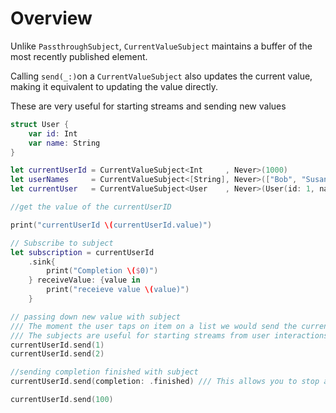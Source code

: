 # Overview 

Unlike `PassthroughSubject`, `CurrentValueSubject` maintains a buffer of the most recently published element. 

Calling `send(_:)`on a `CurrentValueSubject` also updates the current value, making it equivalent to updating the value directly.

These are very useful for starting streams and sending new values 

```swift
struct User {
    var id: Int
    var name: String
}

let currentUserId = CurrentValueSubject<Int     , Never>(1000)
let userNames     = CurrentValueSubject<[String], Never>(["Bob", "Susan", "Luise"])
let currentUser   = CurrentValueSubject<User    , Never>(User(id: 1, name: "Bob"))

//get the value of the currentUserID

print("currentUserId \(currentUserId.value)")

// Subscribe to subject
let subscription = currentUserId
    .sink{
        print("Completion \($0)")
    } receiveValue: {value in
        print("receieve value \(value)")
    }

// passing down new value with subject
/// The moment the user taps on item on a list we would send the current user downstream
/// The subjects are useful for starting streams from user interactions
currentUserId.send(1)
currentUserId.send(2)

//sending completion finished with subject
currentUserId.send(completion: .finished) /// This allows you to stop all the sreams coming into the object 

currentUserId.send(100)

```

